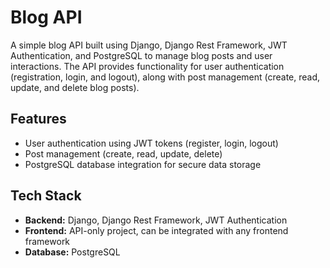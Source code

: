 # Blog API

A simple blog API built using Django, Django Rest Framework, JWT Authentication, and PostgreSQL to manage blog posts and user interactions. The API provides functionality for user authentication (registration, login, and logout), along with post management (create, read, update, and delete blog posts).

## Features  
- User authentication using JWT tokens (register, login, logout)
- Post management (create, read, update, delete)
- PostgreSQL database integration for secure data storage

## Tech Stack  
- **Backend:** Django, Django Rest Framework, JWT Authentication
- **Frontend:** API-only project, can be integrated with any frontend framework
- **Database:** PostgreSQL
